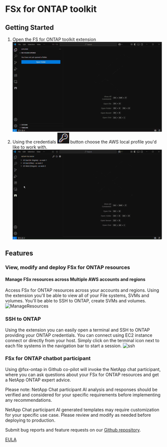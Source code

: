 # FSx for ONTAP toolkit

## Getting Started
1. Open the FS for ONTAP toolkit extension
![ssh](./resources/OpenToolkit.gif)
2. Using the credentials ![CredentialsIcon](./resources/CredentialsIcon.png) button choose the AWS local profile you'd like to work with.
![credentials](./resources/Credential.gif)

## Features

### View, modify and deploy FSx for ONTAP resources

#### Manage FSx resources across Multiple AWS accounts and regions
Access FSx for ONTAP resources across your accounts and regions. Using the extension you'll
be able to view all of your File systems, SVMs and volumes. You'll be able to SSH to ONTAP,
create SVMs and volumes.
![ManageResources](./resources/ManageResources.gif)

### SSH to ONTAP
Using the extension you can easily open a terminal and SSH to ONTAP providing your ONTAP credentials.
You can connect using EC2 instance connect or directly from your host.
Simply click on the terminal icon next to each file systems in the navigation bar to start a session.
![ssh](./resources/ssh.gif)

### FSx for ONTAP chatbot participant
Using @fsx-ontap in Github co-pilot will invoke the NetApp chat participant, where you can ask
questions about your FSx for ONTAP resources and get a NetApp ONTAP expert advice.

Please note: NetApp Chat participant AI analysis and responses should be verified and considered for your specific requirements before implementing any recommendations. 

NetApp Chat participant AI generated templates may require customization for your specific use case. Please review and modify as needed before deploying to production. 


Submit bug reports and feature requests on our [Github repository](https://github.com/NetApp/fsx-ontap-vscode).

[EULA](https://github.com/NetApp/fsx-ontap-vscode/blob/main/eula.txt)